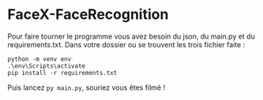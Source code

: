 # FaceX-FaceRecognition
Pour faire tourner le programme vous avez besoin du json, du main.py et du requirements.txt. 
Dans votre dossier ou se trouvent les trois fichier faite : 
```
python -m venv env
.\env\Scripts\activate
pip install -r requirements.txt
```
Puis lancez `py main.py`, souriez vous êtes filmé ! 
